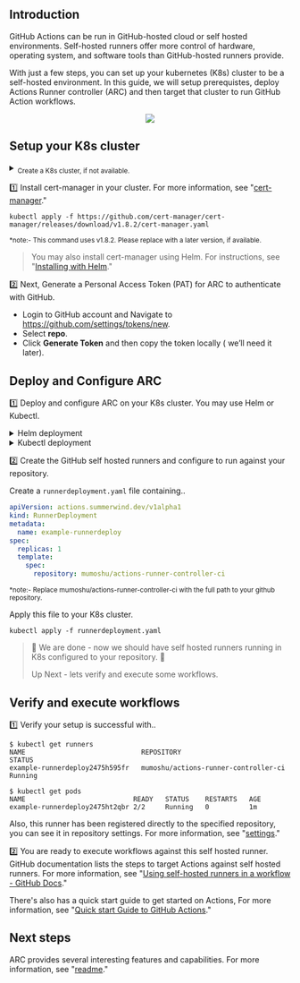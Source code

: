 ## Introduction

GitHub Actions can be run in GitHub-hosted cloud or self hosted environments. Self-hosted runners offer more control of hardware, operating system, and software tools than GitHub-hosted runners provide.

With just a few steps, you can set up your kubernetes (K8s) cluster to be a self-hosted environment.
In this guide, we will setup prerequistes, deploy Actions Runner controller (ARC) and then target that cluster to run GitHub Action workflows.

<p align="center">
  <img src="https://user-images.githubusercontent.com/53718047/181159115-dbf41416-89a7-408c-b575-bb0d059a1a36.png" />
</p>



## Setup your K8s cluster

<details><summary><sub>Create a K8s cluster, if not available.</sub></summary>
   <sub>
If you don't have a K8s cluster, you can install a local environment using minikube. For more information, see "[Installing minikube](https://minikube.sigs.k8s.io/docs/start/)."
     
     "[Using workflows](/actions/using-workflows)."
   </sub>
</details>

:one: Install cert-manager in your cluster. For more information, see "[cert-manager](https://cert-manager.io/docs/installation/)."

```shell
kubectl apply -f https://github.com/cert-manager/cert-manager/releases/download/v1.8.2/cert-manager.yaml
```
<sub> *note:- This command uses v1.8.2. Please replace with a later version, if available.</sub>


>You may also install cert-manager using Helm. For instructions, see "[Installing with Helm](https://cert-manager.io/docs/installation/helm/#installing-with-helm)."


:two: Next, Generate a Personal Access Token (PAT) for ARC to authenticate with GitHub.
   - Login to GitHub account and Navigate to https://github.com/settings/tokens/new.
   - Select  **repo**.
   - Click **Generate Token** and then copy the token locally ( we’ll need it later).




## Deploy and Configure ARC
1️⃣ Deploy  and configure ARC on your K8s cluster. You may use Helm or Kubectl.


<details><summary>Helm deployment</summary>

##### Add repository
```shell
helm repo add actions-runner-controller https://actions-runner-controller.github.io/actions-runner-controller
```

##### Install Helm chart
```shell
helm upgrade --install --namespace actions-runner-system --create-namespace\
  --set=authSecret.create=true\
  --set=authSecret.github_token="REPLACE_YOUR_TOKEN_HERE"\
  --wait actions-runner-controller actions-runner-controller/actions-runner-controller
```
<sub> *note:- Replace REPLACE_YOUR_TOKEN_HERE with your PAT that was generated in Step 1 </sub>
</details>

<details><summary>Kubectl deployment</summary>

##### Deploy ARC
```shell
kubectl apply -f \
https://github.com/actions-runner-controller/actions-runner-controller/\
releases/download/v0.22.0/actions-runner-controller.yaml
```
<sub> *note:- Replace "v0.22.0" with the version you wish to deploy </sub>
 

##### Configure Personal Access Token
```shell
kubectl create secret generic controller-manager \
    -n actions-runner-system \
    --from-literal=github_token=REPLACE_YOUR_TOKEN_HERE
````
<sub> *note:- Replace REPLACE_YOUR_TOKEN_HERE with your PAT that was generated in Step 1. </sub>
  
  </details>

2️⃣ Create the GitHub self hosted runners and configure to run against your repository.

Create a `runnerdeployment.yaml` file containing..

```yaml
apiVersion: actions.summerwind.dev/v1alpha1
kind: RunnerDeployment
metadata:
  name: example-runnerdeploy
spec:
  replicas: 1
  template:
    spec:
      repository: mumoshu/actions-runner-controller-ci
````
<sub> *note:- Replace mumoshu/actions-runner-controller-ci with the full path to your github repository. </sub>

Apply this file to your K8s cluster.
```shell
kubectl apply -f runnerdeployment.yaml
````
 

>
>🎉 We are done - now we should have self hosted runners running in K8s configured to your repository.  🎉
> 
> Up Next - lets verify and execute some workflows.
 
## Verify and execute workflows
:one: Verify your setup is successful with.. 
```shell
$ kubectl get runners
NAME                             REPOSITORY                             STATUS
example-runnerdeploy2475h595fr   mumoshu/actions-runner-controller-ci   Running

$ kubectl get pods
NAME                           READY   STATUS    RESTARTS   AGE
example-runnerdeploy2475ht2qbr 2/2     Running   0          1m
````
Also, this runner has been registered directly to the specified repository, you can see it in repository settings. For more information, see "[settings](https://docs.github.com/en/actions/hosting-your-own-runners/monitoring-and-troubleshooting-self-hosted-runners#checking-the-status-of-a-self-hosted-runner)."

:two: You are ready to execute workflows against this self hosted runner. 
GitHub documentation lists the steps to target Actions against self hosted runners. For more information, see "[Using self-hosted runners in a workflow - GitHub Docs](https://docs.github.com/en/actions/hosting-your-own-runners/using-self-hosted-runners-in-a-workflow#using-self-hosted-runners-in-a-workflow)."

There's also has a quick start guide to get started on Actions, For more information, see "[Quick start Guide to GitHub Actions](https://docs.github.com/en/actions/quickstart)."

## Next steps
ARC provides several interesting features and capabilities. For more information, see "[readme](https://github.com/actions-runner-controller/actions-runner-controller/blob/master/README.md)."



 
